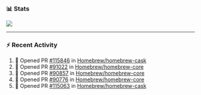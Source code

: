 ### :bar_chart: Stats

<a href="#">
  <img align="center" src="https://github-readme-stats.vercel.app/api?username=tuzi3040&show_icons=true&theme=dark" />
</a>

---

### :zap: Recent Activity

<!--START_SECTION:activity-->
1. 💪 Opened PR [#115846](https://github.com/Homebrew/homebrew-cask/pull/115846) in [Homebrew/homebrew-cask](https://github.com/Homebrew/homebrew-cask)
2. 💪 Opened PR [#91022](https://github.com/Homebrew/homebrew-core/pull/91022) in [Homebrew/homebrew-core](https://github.com/Homebrew/homebrew-core)
3. 💪 Opened PR [#90857](https://github.com/Homebrew/homebrew-core/pull/90857) in [Homebrew/homebrew-core](https://github.com/Homebrew/homebrew-core)
4. 💪 Opened PR [#90776](https://github.com/Homebrew/homebrew-core/pull/90776) in [Homebrew/homebrew-core](https://github.com/Homebrew/homebrew-core)
5. 💪 Opened PR [#115063](https://github.com/Homebrew/homebrew-cask/pull/115063) in [Homebrew/homebrew-cask](https://github.com/Homebrew/homebrew-cask)
<!--END_SECTION:activity-->
